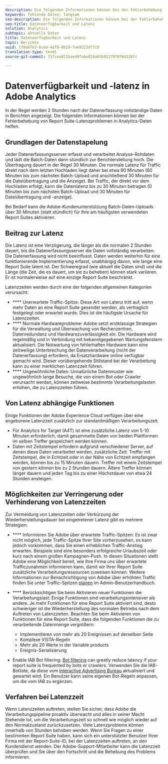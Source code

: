 ```yaml
---
description: Die folgenden Informationen können bei der Fehlerbehebung von Report Suite-Latenzproblemen in Analytics-Daten helfen.
keywords: fehlende Daten; langsam
seo-description: Die folgenden Informationen können bei der Fehlerbehebung von Report Suite-Latenzproblemen in Analytics-Daten helfen.
seo-title: Datenverfügbarkeit und Latenz
solution: Analytics
subtopic: aktuelle Daten
title: Datenverfügbarkeit und Latenz
topic: Berichte
uuid: 1f0e67e3-6cea-4af8-8b18-7ae9223df7c8
translation-type: tm+mt
source-git-commit: 757cea821bae49fabe819a65b921797070d328fc

---
```



# Datenverfügbarkeit und -latenz in Adobe Analytics

In der Regel werden 2 Stunden nach der Datenerfassung vollständige Daten in Berichten angezeigt. Die folgenden Informationen können bei der Fehlerbehebung von Report Suite-Latenzproblemen in Analytics-Daten helfen.

## Grundlagen der Datenstapelung

Jeder Datenerfassungsserver erfasst und verarbeitet Analyse-Rohdaten und lädt die Batch-Daten dann stündlich zur Berichterstellung hoch. Die Übertragung dauert in der Regel 30 Minuten. Die normale Latenz für Traffic direkt nach dem letzten Hochladen liegt daher bei etwa 90 Minuten (60 Minuten bis zum nächsten Batch-Upload und anschließend 30 Minuten für die Dateiübertragung und die Anzeige). Bei Traffic, der direkt vor dem Hochladen erfolgt, kann die Datenlatenz bis zu 30 Minuten betragen (0 Minuten bis zum nächsten Batch-Upload und 30 Minuten für Dateiübertragung und -anzeige).

Bei Bedarf kann die Adobe-Kundenunterstützung Batch-Daten-Uploads über 30 Minuten (statt stündlich) für Ihre am häufigsten verwendeten Report Suites aktivieren.

## Beitrag zur Latenz

Die Latenz ist eine Verzögerung, die länger als die normalen 2 Stunden dauert, bis die Datenerfassungsserver die Daten vollständig verarbeiten. Die Datenerfassung wird nicht beeinflusst. Daten werden weiterhin für eine funktionierende Implementierung erfasst, unabhängig davon, wie lange eine Report Suite latent ist. Der Schweregrad (wie aktuell die Daten sind) und die Länge (die Zeit, die es dauert, um sie zu beheben) können stark variieren. Er ist normalerweise auf eine einzige Report Suite beschränkt.

Latenzzeiten werden durch eine der folgenden allgemeinen Kategorien verursacht:

* **** Unerwartete Traffic-Spitze: Diese Art von Latenz tritt auf, wenn mehr Daten an eine Report Suite gesendet werden, als vertraglich festgelegt oder erwartet wurde. Dies ist die häufigste Ursache für Latenzzeiten.
* **** Normale Hardwareprobleme: Adobe setzt erstklassige Strategien für die Verwaltung und Überwachung von Rechenzentren, Datenredundanz und Hardwarezuverlässigkeit ein. Die Hardware wird regelmäßig und in Verbindung mit bekanntgegebenen Wartungsfenstern aktualisiert. Die Notwartung von fehlerhaften Hardware kann eine zeitweilige Unterbrechung der Datenverarbeitung (nicht der Datenerfassung) erfordern, da Ersatzhardware online verfügbar gemacht wird. Dieser vorübergehende Stillstand bei der Verarbeitung kann zu einer merklichen Latenzzeit führen.
* **** Ungewöhnliche Daten: Unnatürliche Datenmuster wie ungewöhnlich lange Besuche, die von einem Bot oder Crawler verursacht werden, können zeitweise bestimmte Verarbeitungslasten erhöhen, die zu Latenzzeiten führen.

## Von Latenz abhängige Funktionen

Einige Funktionen der Adobe Experience Cloud verfügen über eine angeborene Latenzzeit zusätzlich zur standardmäßigen Verarbeitungszeit.

* Für Analytics for Target (A4T) ist eine zusätzliche Latenz von 5-10 Minuten erforderlich, damit gesammelte Daten von beiden Plattformen im selben Treffer gespeichert werden können.
* Daten mit Zeitstempel erfordern aufgrund verschiedener Server, auf denen diese Daten verarbeitet werden, zusätzliche Zeit. Treffer mit Zeitstempel, die in Echtzeit oder in der Nähe von Echtzeit empfangen werden, können bis zu 15 Minuten dauern. Treffer mit einem Zeitstempel von gestern können bis zu 2 Stunden dauern. Ältere Treffer können länger dauern und jeden Tag bis zu einer Höchstdauer von etwa 24 Stunden ansteigen.

## Möglichkeiten zur Verringerung oder Verhinderung von Latenzzeiten

Zur Vermeidung von Latenzzeiten oder Verkürzung der Wiederherstellungsdauer bei eingetretener Latenz gibt es mehrere Strategien:

* **** Informieren Sie Adobe über erwartete Traffic-Spitzen: Es ist zwar nicht möglich, jede Traffic-Spitze Ihrer Site vorherzusehen, es kann jedoch vorkommen, dass Sie einen erheblichen Traffic-Anstieg erwarten. Beispiele sind eine besonders erfolgreiche Urlaubszeit oder kurz nach einem großen Kampagnen-Push. In diesen Situationen stellt Adobe eine Möglichkeit bereit, wie Ihre Firma uns über erwartete Trafficzunahmen informieren kann, damit wir Ihrer Report Suite zusätzliche Verarbeitungsressourcen zuweisen können. Weitere Informationen zur Benachrichtigung von Adobe über erhöhten Traffic finden Sie unter Traffic-Spitzen [planen](/help/admin/c-traffic-management/t-traffic-schedule-spike.md) im Admin-Benutzerhandbuch.
* **** Berücksichtigen Sie beim Aktivieren neuer Funktionen die Verarbeitungslast: Einige Funktionen sind verarbeitungsintensiver als andere. Je mehr Funktionen für eine Report Suite aktiviert sind, desto schwieriger ist die Wiederherstellung des normalen Betriebs nach dem Auftreten von Latenzzeiten. Beachten Sie beim Aktivieren von Funktionen für eine Report Suite, dass die folgenden Funktionen die zu verarbeitende Datenmenge vergrößern:

   * Implementieren von mehr als 20 Ereignissen auf derselben Seite
   * Komplexe VISTA-Regeln
   * Mehr als 20 Werte in der Variable products
   * Ereignis-Serialisierung

* Enable IAB Bot filtering: [Bot filtering](https://marketing.adobe.com/resources/help/en_US/admin/c_bot_rules.html) can greatly reduce latency if your report suite is frequented by bots or crawlers. Verwenden Sie die IAB-Botliste, da diese vom [Interactive Advertising Bureau](https://www.iab.net/about_the_iab) aktualisiert und gewartet wird. Ein Benutzer kann seine eigenen Bot-Regeln anpassen, um die vom IAB zu ergänzen.

## Verfahren bei Latenzzeit

Wenn Latenzzeiten auftreten, stellen Sie sicher, dass Adobe die Verarbeitungspipeline proaktiv überwacht und alles in seiner Macht Stehende tut, um die Verarbeitungszeit so schnell wie möglich wieder auf den Normalzustand zurückzusetzen. Viele Latenzprobleme können innerhalb von Stunden behoben werden. Wenn Sie Fragen zu einer bestimmten Report Suite haben, kann sich ein unterstützter Benutzer Ihrer Firma mit der Report-Suite-ID, bei der Latenzzeiten auftreten, an den Kundendienst wenden. Der Adobe-Support-Mitarbeiter kann die Latenzzeit überprüfen und Sie über den Fortschritt und die Behebung des Problems informieren.
